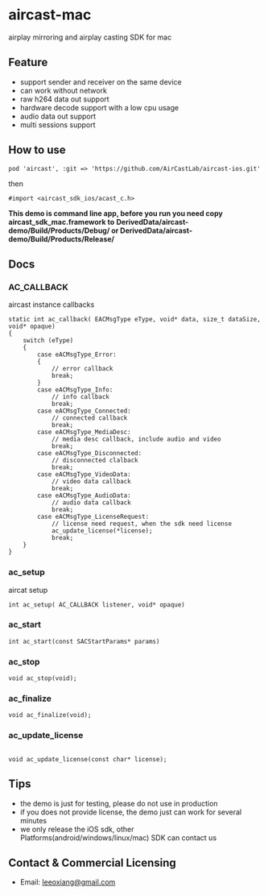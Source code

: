 # aircast-mac
airplay mirroring and airplay casting SDK  for mac


## Feature

- support sender and receiver on the same device
- can work without network
- raw h264 data out support
- hardware decode support with a low cpu usage
- audio data out support
- multi sessions support



## How to use 

```
pod 'aircast', :git => 'https://github.com/AirCastLab/aircast-ios.git'
```

then 

```
#import <aircast_sdk_ios/acast_c.h>
```


**This demo is command line app, before you run you need copy aircast_sdk_mac.framework to**
**DerivedData/aircast-demo/Build/Products/Debug/ or DerivedData/aircast-demo/Build/Products/Release/**


## Docs 


###  AC_CALLBACK

aircast instance callbacks

```
static int ac_callback( EACMsgType eType, void* data, size_t dataSize, void* opaque)
{
    switch (eType)
    {
        case eACMsgType_Error:
        {
            // error callback 
            break;
        }
        case eACMsgType_Info:
            // info callback
            break;
        case eACMsgType_Connected:
            // connected callback
            break;
        case eACMsgType_MediaDesc:
            // media desc callback, include audio and video 
            break;
        case eACMsgType_Disconnected:
            // disconnected clalback
            break;
        case eACMsgType_VideoData:
            // video data callback 
            break;
        case eACMsgType_AudioData:
            // audio data callback
            break;
        case eACMsgType_LicenseRequest:
            // license need request, when the sdk need license 
            ac_update_license(*license);
            break;
    }
}

```

### ac_setup 

aircat setup  

```
int ac_setup( AC_CALLBACK listener, void* opaque)

```

### ac_start

```
int ac_start(const SACStartParams* params)
```

### ac_stop 

```
void ac_stop(void);

```

### ac_finalize

```
void ac_finalize(void);
```

### ac_update_license

```

void ac_update_license(const char* license);

```



## Tips

- the demo is just for testing, please do not use in production
- if you does not provide license, the demo just can work for several minutes
- we only release the iOS sdk, other Platforms(android/windows/linux/mac) SDK can contact us 


## Contact & Commercial Licensing

- Email: leeoxiang@gmail.com 

